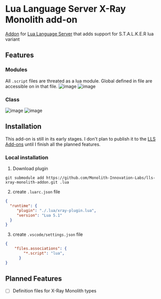 # Lua Language Server X-Ray Monolith add-on
[Addon](https://luals.github.io/wiki/addons/#addon-manager) for [Lua Language Server](https://luals.github.io) that adds support for S.T.A.L.K.E.R lua variant

## Features
### Modules
All `.script` files are threated as a lua module. Global defined in file are accessible on in that file.
![image](https://github.com/user-attachments/assets/0fee8183-f82d-4d2c-bff5-4e3742d81cbb)
![image](https://github.com/user-attachments/assets/f607cd73-9da4-4c72-90da-fc0c1732726f)

### Class
![image](https://github.com/user-attachments/assets/ad805eb8-3c95-4665-8560-77bf2f7ac6d8)
![image](https://github.com/user-attachments/assets/d4259384-d69b-446a-a7da-418c27a1fff1)

## Installation
This add-on is still in its early stages. I don't plan to publish it to the [LLS Add-ons](https://github.com/LuaLS/LLS-Addons) until I finish all the planned features.
### Local installation
1. Download plugin
```
git submodule add https://github.com/Monolith-Innovation-Labs/lls-xray-monolith-addon.git .lua
```
2. create `.luarc.json` file
```json
{
  "runtime": {
     "plugin": "./.lua/xray-plugin.lua",
     "version": "Lua 5.1"
  }
}
```
3. create `.vscode/settings.json` file
```json
{
    "files.associations": {
        "*.script": "lua",
      }
}
```

## Planned Features
- [ ] Definition files for X-Ray Monolith types
